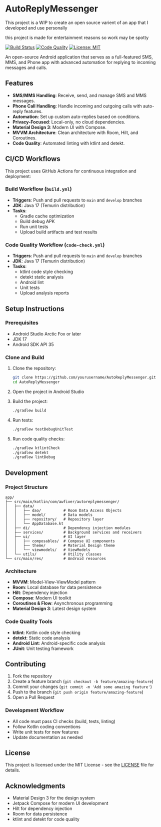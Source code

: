 # AutoReplyMessenger

This project is a WIP to create an open source varient of an app that I developed and use personally

this project is made for entertainment reasons so work may be spotty

[![Build Status](https://github.com/awfixer/AutoReplyMessenger/workflows/Build%20Android%20App/badge.svg)](https://github.com/awfixer/AutoReplyMessenger/actions)
[![Code Quality](https://github.com/awfixer/AutoReplyMessenger/workflows/Kotlin%20Code%20Quality%20Check/badge.svg)](https://github.com/awfixer/AutoReplyMessenger/actions)
[![License: MIT](https://img.shields.io/badge/License-MIT-yellow.svg)](https://opensource.org/licenses/MIT)

An open-source Android application that serves as a full-featured SMS, MMS, and Phone app with advanced automation for replying to incoming messages and calls.

## Features

- **SMS/MMS Handling**: Receive, send, and manage SMS and MMS messages.
- **Phone Call Handling**: Handle incoming and outgoing calls with auto-reply features.
- **Automation**: Set up custom auto-replies based on conditions.
- **Privacy-Focused**: Local-only, no cloud dependencies.
- **Material Design 3**: Modern UI with Compose.
- **MVVM Architecture**: Clean architecture with Room, Hilt, and Coroutines.
- **Code Quality**: Automated linting with ktlint and detekt.

## CI/CD Workflows

This project uses GitHub Actions for continuous integration and deployment:

### Build Workflow (`build.yml`)
- **Triggers**: Push and pull requests to `main` and `develop` branches
- **JDK**: Java 17 (Temurin distribution)
- **Tasks**:
  - Gradle cache optimization
  - Build debug APK
  - Run unit tests
  - Upload build artifacts and test results

### Code Quality Workflow (`code-check.yml`)
- **Triggers**: Push and pull requests to `main` and `develop` branches
- **JDK**: Java 17 (Temurin distribution)
- **Tasks**:
  - ktlint code style checking
  - detekt static analysis
  - Android lint
  - Unit tests
  - Upload analysis reports

## Setup Instructions

### Prerequisites
- Android Studio Arctic Fox or later
- JDK 17
- Android SDK API 35

### Clone and Build
1. Clone the repository:
   ```bash
   git clone https://github.com/yourusername/AutoReplyMessenger.git
   cd AutoReplyMessenger
   ```

2. Open the project in Android Studio

3. Build the project:
   ```bash
   ./gradlew build
   ```

4. Run tests:
   ```bash
   ./gradlew testDebugUnitTest
   ```

5. Run code quality checks:
   ```bash
   ./gradlew ktlintCheck
   ./gradlew detekt
   ./gradlew lintDebug
   ```

## Development

### Project Structure
```
app/
├── src/main/kotlin/com/awfixer/autoreplymessenger/
│   ├── data/
│   │   ├── dao/          # Room Data Access Objects
│   │   ├── model/        # Data models
│   │   ├── repository/   # Repository layer
│   │   └── AppDatabase.kt
│   ├── di/               # Dependency injection modules
│   ├── services/         # Background services and receivers
│   ├── ui/               # UI layer
│   │   ├── composables/  # Compose UI components
│   │   ├── theme/        # Material Design theme
│   │   └── viewmodels/   # ViewModels
│   └── utils/            # Utility classes
└── src/main/res/         # Android resources
```

### Architecture
- **MVVM**: Model-View-ViewModel pattern
- **Room**: Local database for data persistence
- **Hilt**: Dependency injection
- **Compose**: Modern UI toolkit
- **Coroutines & Flow**: Asynchronous programming
- **Material Design 3**: Latest design system

### Code Quality Tools
- **ktlint**: Kotlin code style checking
- **detekt**: Static code analysis
- **Android Lint**: Android-specific code analysis
- **JUnit**: Unit testing framework

## Contributing

1. Fork the repository
2. Create a feature branch (`git checkout -b feature/amazing-feature`)
3. Commit your changes (`git commit -m 'Add some amazing feature'`)
4. Push to the branch (`git push origin feature/amazing-feature`)
5. Open a Pull Request

### Development Workflow
- All code must pass CI checks (build, tests, linting)
- Follow Kotlin coding conventions
- Write unit tests for new features
- Update documentation as needed

## License

This project is licensed under the MIT License - see the [LICENSE](LICENSE) file for details.

## Acknowledgments

- Material Design 3 for the design system
- Jetpack Compose for modern UI development
- Hilt for dependency injection
- Room for data persistence
- ktlint and detekt for code quality
